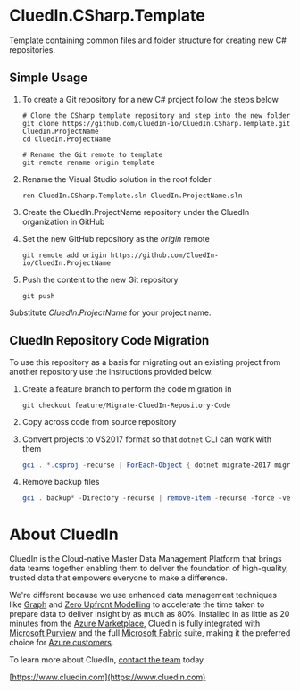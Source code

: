 # CluedIn.CSharp.Template

Template containing common files and folder structure for creating new C# repositories.

## Simple Usage

1. To create a Git repository for a new C# project follow the steps below

    ```Shell
    # Clone the CSharp template repository and step into the new folder
    git clone https://github.com/CluedIn-io/CluedIn.CSharp.Template.git CluedIn.ProjectName
    cd CluedIn.ProjectName

    # Rename the Git remote to template
    git remote rename origin template
    ```

1. Rename the Visual Studio solution in the root folder

    ```Shell
    ren CluedIn.CSharp.Template.sln CluedIn.ProjectName.sln
    ```

1. Create the CluedIn.ProjectName repository under the CluedIn organization in GitHub

1. Set the new GitHub repository as the _origin_ remote

    ```Shell
    git remote add origin https://github.com/CluedIn-io/CluedIn.ProjectName
    ```

1. Push the content to the new Git repository

    ```Shell
    git push
    ```

Substitute _CluedIn.ProjectName_ for your project name.

## CluedIn Repository Code Migration

To use this repository as a basis for migrating out an existing project from another repository use the instructions provided below.

1. Create a feature branch to perform the code migration in

    ```Shell
    git checkout feature/Migrate-CluedIn-Repository-Code
    ```

1. Copy across code from source repository

1. Convert projects to VS2017 format so that `dotnet` CLI can work with them

    ```PowerShell
    gci . *.csproj -recurse | ForEach-Object { dotnet migrate-2017 migrate $_.FullName }
    ```

1. Remove backup files

    ```PowerShell
    gci . backup* -Directory -recurse | remove-item -recurse -force -verbose
    ```

# About CluedIn
CluedIn is the Cloud-native Master Data Management Platform that brings data teams together enabling them to deliver the foundation of high-quality, trusted data that empowers everyone to make a difference. 

We're different because we use enhanced data management techniques like [Graph](https://www.cluedin.com/graph-versus-relational-databases-which-is-best) and [Zero Upfront Modelling](https://www.cluedin.com/upfront-versus-dynamic-data-modelling) to accelerate the time taken to prepare data to deliver insight by as much as 80%. Installed in as little as 20 minutes from the [Azure Marketplace](https://azuremarketplace.microsoft.com/en-gb/marketplace/apps/cluedin.azure_cluedin?tab=Overview), CluedIn is fully integrated with [Microsoft Purview](https://www.cluedin.com/product/microsoft-purview-mdm-integration?hsCtaTracking=461021ab-7a38-41a3-93dd-cfe2325dfd35%7Cb835efc0-e9b7-4385-a1b6-75cb7632527b) and the full [Microsoft Fabric](https://www.cluedin.com/microsoft-fabric) suite, making it the preferred choice for [Azure customers](https://www.cluedin.com/microsoft-intelligent-data-platform). 

To learn more about CluedIn, [contact the team](https://www.cluedin.com/discovery-call) today.

[https://www.cluedin.com](https://www.cluedin.com)
